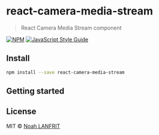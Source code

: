 # react-camera-media-stream

> React Camera Media Stream component

[![NPM](https://img.shields.io/npm/v/react-camera-media-stream.svg)](https://www.npmjs.com/package/react-camera-media-stream) [![JavaScript Style Guide](https://img.shields.io/badge/code_style-standard-brightgreen.svg)](https://standardjs.com)

## Install

```bash
npm install --save react-camera-media-stream
```

## Getting started

## License

MIT © [Noah LANFRIT](https://github.com/noah-lnt)
